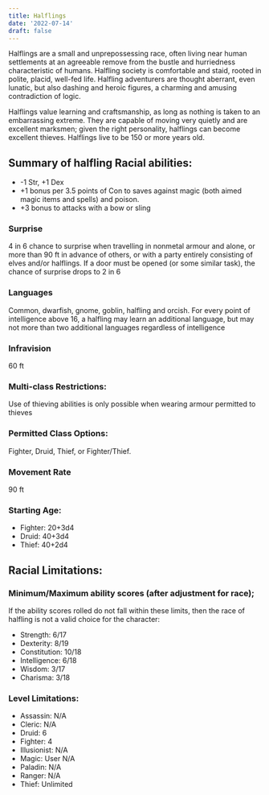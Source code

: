 ```yaml
---
title: Halflings
date: '2022-07-14'
draft: false
---
```


Halflings are a small and unprepossessing race, often living
near human settlements at an agreeable remove from the bustle and hurriedness characteristic of humans. Halfling society
is comfortable and staid, rooted in polite, placid, well-fed life.
Halfling adventurers are thought aberrant, even lunatic, but
also dashing and heroic figures, a charming and amusing contradiction of logic.

Halflings value learning and craftsmanship, as long as nothing
is taken to an embarrassing extreme. They are capable of moving very quietly and are excellent marksmen; given the right
personality, halflings can become excellent thieves. Halflings
live to be 150 or more years old.

## Summary of halfling Racial abilities:

- -1 Str, +1 Dex
- +1 bonus per 3.5 points of Con to saves against magic (both aimed magic items and spells) and poison.
- +3 bonus to attacks with a bow or sling

### Surprise

4 in 6 chance to surprise when travelling in nonmetal armour and alone, or more than 90 ft in advance of others, or with a party entirely consisting of elves and/or halflings.
If a door must be opened (or some similar task), the chance of surprise drops to 2 in 6

### Languages

Common, dwarfish, gnome, goblin, halfling and
orcish. For every point of intelligence above 16, a halfling may
learn an additional language, but may not more than two additional languages regardless of intelligence

### Infravision

60 ft

### Multi-class Restrictions:

Use of thieving abilities is only possible when wearing armour permitted to thieves

### Permitted Class Options:

Fighter, Druid, Thief, or Fighter/Thief.

### Movement Rate

90 ft

### Starting Age:

- Fighter: 20+3d4
- Druid: 40+3d4
- Thief: 40+2d4

## Racial Limitations:

### Minimum/Maximum ability scores (after adjustment for race);

If the ability scores rolled do not fall within these limits, then
the race of halfling is not a valid choice for the character:

- Strength: 6/17
- Dexterity: 8/19
- Constitution: 10/18
- Intelligence: 6/18
- Wisdom: 3/17
- Charisma: 3/18

### Level Limitations:

- Assassin: N/A
- Cleric: N/A
- Druid: 6
- Fighter: 4
- Illusionist: N/A
- Magic: User N/A
- Paladin: N/A
- Ranger: N/A
- Thief: Unlimited
